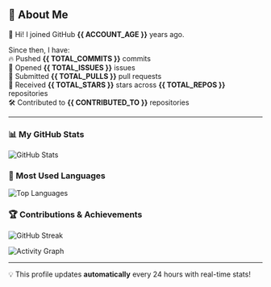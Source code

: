 ## 🚀 About Me

👋 Hi! I joined GitHub **{{ ACCOUNT_AGE }}** years ago.

Since then, I have:  
🔥 Pushed **{{ TOTAL_COMMITS }}** commits  
🐛 Opened **{{ TOTAL_ISSUES }}** issues  
🔄 Submitted **{{ TOTAL_PULLS }}** pull requests  
🌟 Received **{{ TOTAL_STARS }}** stars across **{{ TOTAL_REPOS }}** repositories  
🛠️ Contributed to **{{ CONTRIBUTED_TO }}** repositories

---

### 📊 My GitHub Stats

![GitHub Stats](https://github-readme-stats.vercel.app/api?username=y471n&show_icons=true&theme=radical)

### 🚀 Most Used Languages

![Top Languages](https://github-readme-stats.vercel.app/api/top-langs/?username=y471n&layout=compact&theme=tokyonight)

### 🏆 Contributions & Achievements

![GitHub Streak](https://github-readme-streak-stats.herokuapp.com/?user=y471n&theme=dark)

![Activity Graph](https://github-readme-activity-graph.vercel.app/graph?username=y471n&theme=react-dark)

---

💡 This profile updates **automatically** every 24 hours with real-time stats!
